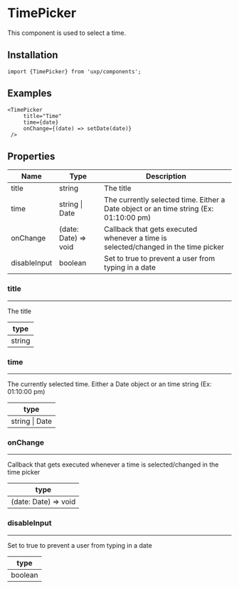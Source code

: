 # TimePicker






This component is used to select a time.



## Installation



```tsx
import {TimePicker} from 'uxp/components';
```

## Examples



```tsx
<TimePicker
     title="Time"
     time={date}
     onChange={(date) => setDate(date)}
 />
```

## Properties

|Name|Type|Description|
|-|-|-|
|title|string|The title |
|time|string \| Date|The currently selected time. Either a Date object or an time string (Ex: 01:10:00 pm) |
|onChange|(date: Date) => void|Callback that gets executed whenever a time is selected/changed in the time picker |
|disableInput|boolean|Set to true to prevent a user from typing in a date |
### title



---



The title


|type|
|-|
|string|
### time



---



The currently selected time. Either a Date object or an time string (Ex: 01:10:00 pm)


|type|
|-|
|string \| Date|
### onChange



---



Callback that gets executed whenever a time is selected/changed in the time picker


|type|
|-|
|(date: Date) => void|
### disableInput



---



Set to true to prevent a user from typing in a date


|type|
|-|
|boolean|
